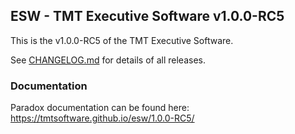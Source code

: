 ## ESW - TMT Executive Software v1.0.0-RC5

This is the v1.0.0-RC5 of the TMT Executive Software.

See [CHANGELOG.md](CHANGELOG.md) for details of all releases.

### Documentation

Paradox documentation can be found here: https://tmtsoftware.github.io/esw/1.0.0-RC5/
